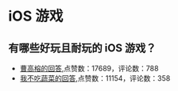 #  iOS 游戏 
## 有哪些好玩且耐玩的 iOS 游戏？
- [曹高榕的回答](https://www.zhihu.com/question/22586211/answer/25756288),点赞数：17689，评论数：788
- [我不吃蔬菜的回答](https://www.zhihu.com/question/22586211/answer/259321571),点赞数：11154，评论数：358
